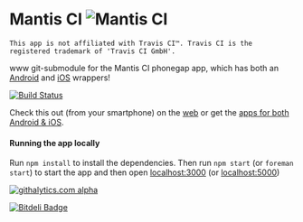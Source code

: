 Mantis CI ![Mantis CI](http://i.imgur.com/6kPtVKC.png)
=========

```
This app is not affiliated with Travis CI™. Travis CI is the registered trademark of 'Travis CI GmbH'.
```

www git-submodule for the Mantis CI phonegap app, which has both an [Android](https://github.com/floydpink/Mantis-CI) and [iOS](https://github.com/floydpink/Mantis-CI-iOS) wrappers!

[![Build Status](https://travis-ci.org/floydpink/Mantis-CI-www.png?branch=master)](https://travis-ci.org/floydpink/Mantis-CI-www)

Check this out (from your smartphone) on the [web](http://floydpink.github.io/Mantis-CI-www/) or get the [apps for both Android & iOS](http://floydpink.github.com/Mantis-CI/).

#### Running the app locally

Run `npm install` to install the dependencies. Then run `npm start` (or `foreman start`) to start the app and then open [localhost:3000](http://localhost:3000) (or [localhost:5000](http://localhost:5000))

[![githalytics.com alpha](https://cruel-carlota.gopagoda.com/2bd0aef17b95040173b8f9b367a65cf1 "githalytics.com")](http://githalytics.com/floydpink/Travis-CI-www)

[![Bitdeli Badge](https://d2weczhvl823v0.cloudfront.net/floydpink/Travis-CI-www/trend.png)](https://bitdeli.com/free "Bitdeli Badge")

